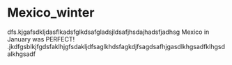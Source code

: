 # Mexico_winter
dfs.kjgafsdkljdasflkadsfglkdsafgladsjldsafjhsdajhadsfjadhsg
Mexico in January was PERFECT!
.jkdfgsblkjfgdsfaklhjgfsdakljdfsaglkhdsfagkdjfsagdsafhjgasdlkhgsadfklhgsdalkhgsadf
